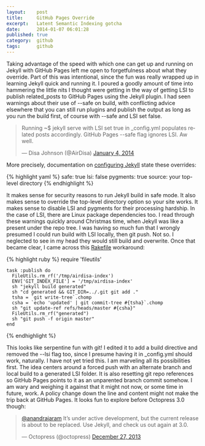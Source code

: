 ```yaml
---
layout:    post
title:     GitHub Pages Override
excerpt:   Latent Semantic Indexing gotcha
date:      2014-01-07 06:01:28
published: true
category:  github
tags:      github
---
```


Taking advantage of the speed with which one can get up and running on Jekyll with GitHub Pages left me open to forgetfulness about what they override. Part of this was intentional, since the fun was really wrapped up in learning Jekyll quick and running it. I poured a goodly amount of time into hammering the little nits I thought were getting in the way of getting LSI to publish related\_posts to GitHub Pages using the Jekyll plugin. I had seen warnings about their use of --safe on build, with conflicting advice elsewhere that you can still run plugins and publish the output as long as you run the build first, of course with --safe and LSI set false.

<blockquote class="twitter-tweet" lang="en"><p>Running ~$ jekyll serve with LSI set true in _config.yml populates related posts accordingly. GitHub Pages --safe flag ignores LSI. Aw well.</p>&mdash; Disa Johnson (@AirDisa) <a href="https://twitter.com/AirDisa/statuses/419608370455117824">January 4, 2014</a></blockquote>

More precisely, documentation on [configuring Jekyll][config-jekyll] state these overrides:

{% highlight yaml %}
safe: true
lsi: false
pygments: true
source: your top-level directory
{% endhighlight %}

It makes sense for security reasons to run Jekyll build in safe mode. It also makes sense to override the top-level directory option so your site works. It makes sense to disable LSI and pygments for their processing hardship. In the case of LSI, there are Linux package dependencies too. I read through these warnings quickly around Christmas time, when Jekyll was like a present under the repo tree. I was having so much fun that I wrongly presumed I could run build with LSI locally, then git push. Not so. I neglected to see in my head they would still build and overwrite. Once that became clear, I came across this [Rakefile][rakefile] workaround:

{% highlight ruby %}
require 'fileutils'

    task :publish do
      FileUtils.rm_rf('/tmp/airdisa-index')
      ENV['GIT_INDEX_FILE'] = '/tmp/airdisa-index'
      sh "jekyll build generated"
      sh "cd generated && GIT_DIR=../.git git add ."
      tsha = `git write-tree`.chomp
      csha = `echo 'updated' | git commit-tree #{tsha}`.chomp
      sh "git update-ref refs/heads/master #{csha}"
      FileUtils.rm_rf("generated")
      sh "git push -f origin master"
    end
{% endhighlight %}

This looks like serpentine fun with git! I edited it to add a build directive and removed the --lsi flag too, since I presume having it in \_config.yml should work, naturally. I have not yet tried this. I am marveling all its possibilities first. The idea centers around a forced push with an alternate branch and local build to a generated LSI folder. It is also resetting git repo references so GitHub Pages points to it as an unparented branch commit somehow. I am wary and weighing it against that it might not now, or some time in future, work. A policy change down the line and content might not make the trip back at GitHub Pages. It looks fun to explore before Octopress 3.0 though:

<blockquote class="twitter-tweet" lang="en"><p><a href="https://twitter.com/anandrajaram">@anandrajaram</a> It’s under active development, but the current release is about to be replaced. Use Jekyll, and check us out again at 3.0.</p>&mdash; Octopress (@octopress) <a href="https://twitter.com/octopress/statuses/416396115861585920">December 27, 2013</a></blockquote>
<script async src="//platform.twitter.com/widgets.js" charset="utf-8"></script>

[rakefile]: http://www.trottercashion.com/2011/04/11/use-git-plumbing-for-more-awesome-github-pages.html
[config-jekyll]: https://help.github.com/articles/using-jekyll-with-pages#configuring-jekyll
